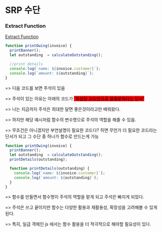 # SRP 수단

### Extract Function

[Extract Function](https://refactoring.com/catalog/extractFunction.html)

```javascript
function printOwing(invoice) {
  printBanner();
  let outstanding  = calculateOutstanding();

  //print details
  console.log(`name: ${invoice.customer}`);
  console.log(`amount: ${outstanding}`);  
}
```

\=> 다음 코드를 보면 주석이 있음

\=> 주석이 있는 이유는 아래의 코드가 <mark style="background-color:red;">'작성된 코드만으로 불충분하다는 단서'</mark>

\=> 나는 지금까지 주석은 최대한 달면 좋은것이라고만 배워왔다.

\=> 하지만 해당 예시처럼 함수의 변수명으로 주석의 역할을 해줄 수 있음.

\=> 무조건은 아니겠지만 부연설명이 필요한 코드다? 하면 무언가 더 필요한 코드라는 단서가 되고 그 수단 중 하나가 함수로 만드는게 가능

```javascript
function printOwing(invoice) {
  printBanner();
  let outstanding  = calculateOutstanding();
  printDetails(outstanding);

  function printDetails(outstanding) {
    console.log(`name: ${invoice.customer}`);
    console.log(`amount: ${outstanding}`);
  }
}
```

\=> 함수를 만들면서 함수명이 주석의 역할을 맡게 되고 주석은 빠지게 되었다.

\=> 주석은 쓰고 끝이지만 함수는 다양한 활용과 재활용성,  확장성을 고려해볼 수 있게 된다.

\=> 특히, 일급 객체인 js 에서는 함수 활용을 더 적극적으로 해야할 필요성이 있다.




